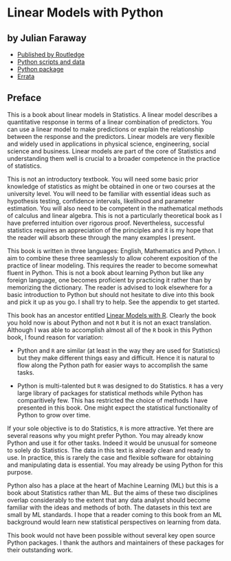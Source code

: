 # Linear Models with Python

## by Julian Faraway


- [Published by Routledge](https://www.routledge.com/Linear-Models-with-Python/Faraway/p/book/9781138483958)
- [Python scripts and data](https://github.com/julianfaraway/LMP) 
- [Python package](https://pypi.org/project/faraway/)
- [Errata](https://github.com/julianfaraway/LMP/blob/master/docs/errata.md)

## Preface

This is a book about linear models in Statistics. A linear model describes a quantitative
response in terms of a linear combination of predictors. You can use a linear model
to make predictions or explain the relationship between the response and the predictors.
Linear models are very flexible and widely used in applications in physical
science, engineering, social science and business. Linear models are part of the core
of Statistics and understanding them well is crucial to a broader competence in the
practice of statistics.

This is not an introductory textbook. You will need some basic prior knowledge of
statistics as might be obtained in one or two courses at the university level. You
will need to be familiar with essential ideas such as hypothesis testing, confidence
intervals, likelihood and parameter estimation. You will also need to be competent in
the mathematical methods of calculus and linear algebra. This is not a particularly
theoretical book as I have preferred intuition over rigorous proof. Nevertheless,
successful statistics requires an appreciation of the principles and it is my hope
that the reader will absorb these through the many examples I present.

This book is written in three languages: English, Mathematics and
Python. I aim to combine these three seamlessly to allow coherent
exposition of the practice of linear modeling. This requires the
reader to become somewhat fluent in Python. This is not a book about
learning Python but like any foreign language, one becomes proficient
by practicing it rather than by memorizing the dictionary. The reader
is advised to look elsewhere for a basic introduction to Python but
should not hesitate to dive into this book and pick it up as you go. I
shall try to help. See the appendix to get started.

This book has an ancestor entitled [Linear Models with R](https://julianfaraway.github.io/faraway/LMR/). Clearly
the book you hold now is about Python and not `R` but it is not an exact translation. Although
I was able to accomplish almost all of the `R` book in this Python book, I found reason for
variation:

- Python and `R` are similar (at least in the way they are used for Statistics) but they
  make different things easy and difficult. Hence it is natural to flow along the Python path
  for easier ways to accomplish the same tasks.

- Python is multi-talented but `R` was designed to do Statistics. `R` has a very large library
  of packages for statistical methods while Python has comparitively few. This has restricted
  the choice of methods I have presented in this book. One might expect the statistical functionality
  of Python to grow over time.

If your sole objective is to do Statistics, `R` is more attractive. Yet there are several reasons
why you might prefer Python. You may already know Python and use it for other tasks. Indeed it would
be unusual for someone to solely do Statistics. The data in this text is already clean and ready to use.
In practice, this is rarely the case and flexible software for obtaining and manipulating data is essential.
You may already be using Python for this purpose.

Python also has a place at the heart of Machine Learning (ML) but this is a
book about Statistics rather than ML. But the aims of these two
disciplines overlap considerably to the extent that any data analyst
should become familiar with the ideas and methods of both. The
datasets in this text are small by ML standards. I hope that a reader
coming to this book from an ML background would learn new statistical
perspectives on learning from data.

This book would not have been possible without several key open source
Python packages.  I thank the authors and maintainers of these
packages for their outstanding work.
